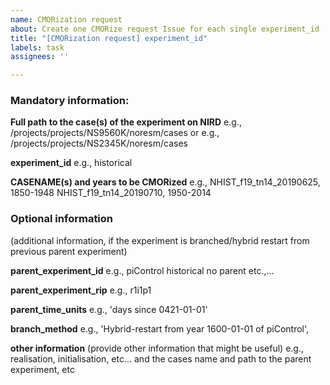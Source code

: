 ```yaml
---
name: CMORization request
about: Create one CMORize request Issue for each single experiment_id
title: "[CMORization request] experiment_id"
labels: task
assignees: ''

---
```


### Mandatory information:

**Full path to the case(s) of the experiment on NIRD**
e.g., /projects/projects/NS9560K/noresm/cases
or
e.g., /projects/projects/NS2345K/noresm/cases

**experiment_id**
e.g., historical

**CASENAME(s) and years to be CMORized**
e.g., 
NHIST_f19_tn14_20190625, 1850-1948
NHIST_f19_tn14_20190710,  1950-2014

### Optional information
(additional information, if the experiment is branched/hybrid restart from previous parent experiment)

**parent_experiment_id**
e.g., 
piControl
historical
no parent
etc.,...

**parent_experiment_rip**
e.g., r1i1p1

**parent_time_units**
e.g.,
'days since 0421-01-01'

**branch_method**
e.g.,
'Hybrid-restart from year 1600-01-01 of piControl',

**other information**
(provide other information that might be useful)
e.g., realisation, initialisation, etc...
and the cases name and path to the parent experiment, etc
